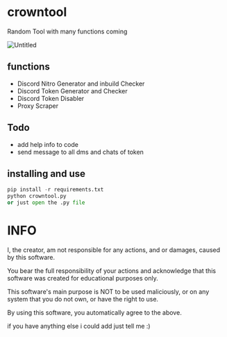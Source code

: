 # crowntool
Random Tool with many functions coming

![Untitled](https://user-images.githubusercontent.com/58895443/126803591-306c8014-e7d9-4df3-8c82-93bd6b947621.png)
## functions

- Discord Nitro Generator and inbuild Checker
- Discord Token Generator and Checker
- Discord Token Disabler
- Proxy Scraper

## Todo

- add help info to code
- send message to all dms and chats of token

## installing and use
```python
pip install -r requirements.txt
python crowntool.py
or just open the .py file
```

# INFO

I, the creator, am not responsible for any actions, and or damages, caused by this software.

You bear the full responsibility of your actions and acknowledge that this software was created for educational purposes only.

This software's main purpose is NOT to be used maliciously, or on any system that you do not own, or have the right to use.

By using this software, you automatically agree to the above.

if you have anything else i could add just tell me :)
